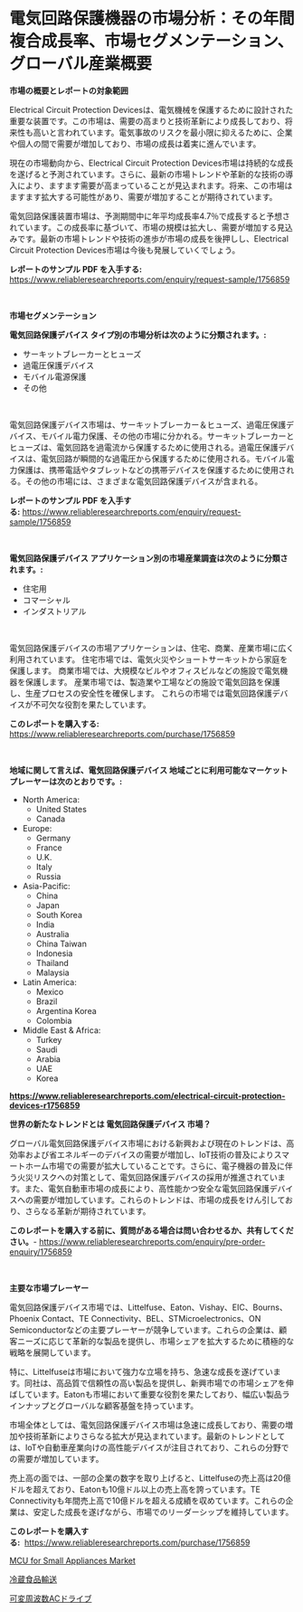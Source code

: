 <p><h1>電気回路保護機器の市場分析：その年間複合成長率、市場セグメンテーション、グローバル産業概要</h1></p><p><strong>市場の概要とレポートの対象範囲</strong></p>
<p><p>Electrical Circuit Protection Devicesは、電気機械を保護するために設計された重要な装置です。この市場は、需要の高まりと技術革新により成長しており、将来性も高いと言われています。電気事故のリスクを最小限に抑えるために、企業や個人の間で需要が増加しており、市場の成長は着実に進んでいます。</p><p>現在の市場動向から、Electrical Circuit Protection Devices市場は持続的な成長を遂げると予測されています。さらに、最新の市場トレンドや革新的な技術の導入により、ますます需要が高まっていることが見込まれます。将来、この市場はますます拡大する可能性があり、需要が増加することが期待されています。</p><p>電気回路保護装置市場は、予測期間中に年平均成長率4.7％で成長すると予想されています。この成長率に基づいて、市場の規模は拡大し、需要が増加する見込みです。最新の市場トレンドや技術の進歩が市場の成長を後押しし、Electrical Circuit Protection Devices市場は今後も発展していくでしょう。</p></p>
<p><strong>レポートのサンプル PDF を入手する:</strong> <a href="https://www.reliableresearchreports.com/enquiry/request-sample/1756859">https://www.reliableresearchreports.com/enquiry/request-sample/1756859</a></p>
<p>&nbsp;</p>
<p><strong>市場セグメンテーション</strong></p>
<p><strong>電気回路保護デバイス タイプ別の市場分析は次のように分類されます。:</strong></p>
<p><ul><li>サーキットブレーカーとヒューズ</li><li>過電圧保護デバイス</li><li>モバイル電源保護</li><li>その他</li></ul></p>
<p>&nbsp;</p>
<p><p>電気回路保護デバイス市場は、サーキットブレーカー＆ヒューズ、過電圧保護デバイス、モバイル電力保護、その他の市場に分かれる。サーキットブレーカーとヒューズは、電気回路を過電流から保護するために使用される。過電圧保護デバイスは、電気回路が瞬間的な過電圧から保護するために使用される。モバイル電力保護は、携帯電話やタブレットなどの携帯デバイスを保護するために使用される。その他の市場には、さまざまな電気回路保護デバイスが含まれる。</p></p>
<p><strong>レポートのサンプル PDF を入手する:</strong>&nbsp;<a href="https://www.reliableresearchreports.com/enquiry/request-sample/1756859">https://www.reliableresearchreports.com/enquiry/request-sample/1756859</a></p>
<p>&nbsp;</p>
<p><strong> 電気回路保護デバイス アプリケーション別の市場産業調査は次のように分類されます。:</strong></p>
<p><ul><li>住宅用</li><li>コマーシャル</li><li>インダストリアル</li></ul></p>
<p>&nbsp;</p>
<p><p>電気回路保護デバイスの市場アプリケーションは、住宅、商業、産業市場に広く利用されています。 住宅市場では、電気火災やショートサーキットから家庭を保護します。 商業市場では、大規模なビルやオフィスビルなどの施設で電気機器を保護します。 産業市場では、製造業や工場などの施設で電気回路を保護し、生産プロセスの安全性を確保します。 これらの市場では電気回路保護デバイスが不可欠な役割を果たしています。</p></p>
<p><strong>このレポートを購入する:</strong>&nbsp; <a href="https://www.reliableresearchreports.com/purchase/1756859">https://www.reliableresearchreports.com/purchase/1756859</a></p>
<p>&nbsp;</p>
<p><strong>地域に関して言えば、電気回路保護デバイス 地域ごとに利用可能なマーケットプレーヤーは次のとおりです。:</strong></p>
<p><ul>
    <li>
        North America:
        <ul>
            <li>United States</li>
            <li>Canada</li>
        </ul>
    </li>
    <li>
        Europe:
        <ul>
            <li>Germany</li>
            <li>France</li>
            <li>U.K.</li>
            <li>Italy</li>
            <li>Russia</li>
        </ul>
    </li>
    <li>
        Asia-Pacific:
        <ul>
            <li>China</li>
            <li>Japan</li>
            <li>South Korea</li>
            <li>India</li>
            <li>Australia</li>
            <li>China Taiwan</li>
            <li>Indonesia</li>
            <li>Thailand</li>
            <li>Malaysia</li>
        </ul>
    </li>
    <li>
        Latin America:
        <ul>
            <li>Mexico</li>
            <li>Brazil</li>
            <li>Argentina Korea</li>
            <li>Colombia</li>
        </ul>
    </li>
    <li>
        Middle East & Africa:
        <ul>
            <li>Turkey</li>
            <li>Saudi</li>
            <li>Arabia</li>
            <li>UAE</li>
            <li>Korea</li>
        </ul>
    </li>
    </ul></p>
<p><strong><a href="https://www.reliableresearchreports.com/electrical-circuit-protection-devices-r1756859">https://www.reliableresearchreports.com/electrical-circuit-protection-devices-r1756859</a></strong>&nbsp;</p>
<p><strong>世界の新たなトレンドとは 電気回路保護デバイス 市場？</strong></p>
<p><p>グローバル電気回路保護デバイス市場における新興および現在のトレンドは、高効率および省エネルギーのデバイスの需要が増加し、IoT技術の普及によりスマートホーム市場での需要が拡大していることです。さらに、電子機器の普及に伴う火災リスクへの対策として、電気回路保護デバイスの採用が推進されています。また、電気自動車市場の成長により、高性能かつ安全な電気回路保護デバイスへの需要が増加しています。これらのトレンドは、市場の成長をけん引しており、さらなる革新が期待されています。</p></p>
<p><strong>このレポートを購入する前に、質問がある場合は問い合わせるか、共有してください。</strong>- <a href="https://www.reliableresearchreports.com/enquiry/pre-order-enquiry/1756859">https://www.reliableresearchreports.com/enquiry/pre-order-enquiry/1756859</a></p>
<p>&nbsp;</p>
<p><strong>主要な市場プレーヤー</strong></p>
<p><p>電気回路保護デバイス市場では、Littelfuse、Eaton、Vishay、EIC、Bourns、Phoenix Contact、TE Connectivity、BEL、STMicroelectronics、ON Semiconductorなどの主要プレーヤーが競争しています。これらの企業は、顧客ニーズに応じて革新的な製品を提供し、市場シェアを拡大するために積極的な戦略を展開しています。</p><p>特に、Littelfuseは市場において強力な立場を持ち、急速な成長を遂げています。同社は、高品質で信頼性の高い製品を提供し、新興市場での市場シェアを伸ばしています。Eatonも市場において重要な役割を果たしており、幅広い製品ラインナップとグローバルな顧客基盤を持っています。</p><p>市場全体としては、電気回路保護デバイス市場は急速に成長しており、需要の増加や技術革新によりさらなる拡大が見込まれています。最新のトレンドとしては、IoTや自動車産業向けの高性能デバイスが注目されており、これらの分野での需要が増加しています。</p><p>売上高の面では、一部の企業の数字を取り上げると、Littelfuseの売上高は20億ドルを超えており、Eatonも10億ドル以上の売上高を誇っています。TE Connectivityも年間売上高で10億ドルを超える成績を収めています。これらの企業は、安定した成長を遂げながら、市場でのリーダーシップを維持しています。</p></p>
<p><strong>このレポートを購入する:</strong>&nbsp;&nbsp;<a href="https://www.reliableresearchreports.com/purchase/1756859">https://www.reliableresearchreports.com/purchase/1756859</a></p>
<p><p><a href="https://metal-farmhouse-e95.notion.site/MCU-for-Small-Appliances-Market-Insight-Market-Trends-Growth-Forecasted-from-2024-TO-2031-5df29360d3484795a3c3e90661943b3e">MCU for Small Appliances Market</a></p><p><a href="https://github.com/RodHoppe07/Market-Research-Report-List-1/blob/main/842930825137.md">冷蔵食品輸送</a></p><p><a href="https://github.com/laurenreichert/Market-Research-Report-List-1/blob/main/805501825136.md">可変周波数ACドライブ</a></p></p>